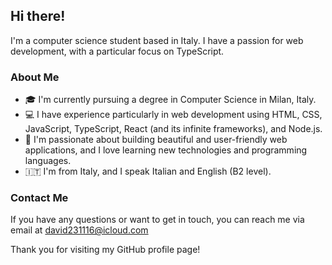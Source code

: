 ## Hi there!

I'm a computer science student based in Italy. I have a passion for web development, with a particular focus on TypeScript.

### About Me

- 🎓 I'm currently pursuing a degree in Computer Science in Milan, Italy.
- 💻 I have experience particularly in web development using HTML, CSS, JavaScript, TypeScript, React (and its infinite frameworks), and Node.js.
- 🌟 I'm passionate about building beautiful and user-friendly web applications, and I love learning new technologies and programming languages.
- 🇮🇹 I'm from Italy, and I speak Italian and English (B2 level).

### Contact Me

If you have any questions or want to get in touch, you can reach me via email at david231116@icloud.com

Thank you for visiting my GitHub profile page!

<!-- or connect with me on [LinkedIn](link to your LinkedIn profile). >

